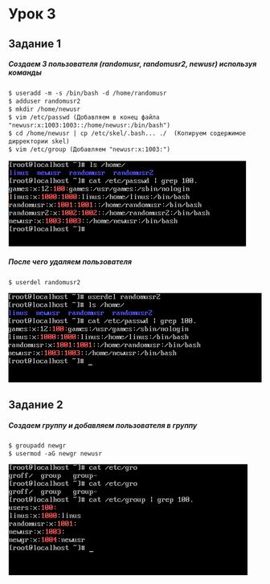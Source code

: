 # Урок 3
## Задание 1

##### Создаем 3 пользователя (randomusr, randomusr2, newusr) используя команды

    $ useradd -m -s /bin/bash -d /home/randomusr
    $ adduser randomusr2
    $ mkdir /home/newusr
    $ vim /etc/passwd (Добавляем в конец файла "newusr:x:1003:1003::/home/newusr:/bin/bash")
    $ cd /home/newusr | cp /etc/skel/.bash... ./  (Копируем содержимое дирректории skel)
    $ vim /etc/group (Добавляем "newusr:x:1003:")

![](./Screenshot_1.png)

##### После чего удаляем пользователя

    $ userdel randomusr2
    
![](./Screenshot_2.png)

## Задание 2
##### Создаем группу и добавляем пользователя в группу

    $ groupadd newgr
    $ usermod -aG newgr newusr
    
![](./Screenshot_3.png)
